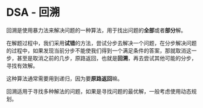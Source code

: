 # DSA - 回溯

回溯是使用暴力法来解决问题的一种算法，用于找出问题的**全部**或者**部分**解。

在解题过程中，我们采用**试错**的方法，尝试分步去解决一个问题，在分步解决问题的过程中，如果发现当前分步不能使我们得到一个满足条件的答案，那就取消这一步，甚至是取消之前的几步，原路返回，也就是**回溯**，再去尝试其他可能的分步，寻找有效解。

这种算法通常需要用到递归，因为要**原路返回**嘛。

回溯适用于寻找多种解法的问题，如果是寻找问题的最优解，一般考虑使用动态规划。
